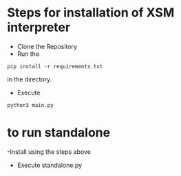 # Steps for installation of XSM interpreter
- Clone the Repository
- Run the 
```
pip install -r requirements.txt
``` 
in the directory.
- Execute 
```
python3 main.py
```
# to run standalone
-Install using the steps above
- Execute standalone.py
